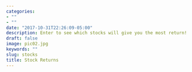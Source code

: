 ```yaml
---
categories:
- ""
- ""
date: "2017-10-31T22:26:09-05:00"
description: Enter to see which stocks will give you the most return!
draft: false
image: pic02.jpg
keywords: ""
slug: stocks
title: Stock Returns
---
```

